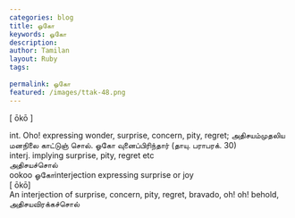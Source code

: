 ```yaml
---
categories: blog
title: ஓகோ
keywords: ஓகோ
description: 
author: Tamilan
layout: Ruby
tags: 
 
permalink: ஓகோ
featured: /images/ttak-48.png
---
```

  
[ ōkō ]  
  
int. Oho! expressing wonder, surprise, concern, pity, regret; அதிசயம்முதலிய மனநிலை காட்டுஞ் சொல். ஓகோ வுனைப்பிரிந்தார் (தாயு. பராபரக். 30)  
interj. implying surprise, pity, regret etc  
அதிசயச்சொல்  
ookoo ஓகோinterjection expressing surprise or joy  
[ ōkō]  
An interjection of surprise, concern, pity, regret, bravado, oh! oh! behold, அதிசயவிரக்கச்சொல்